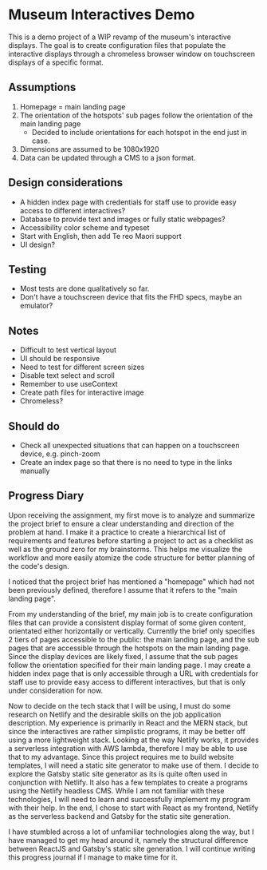 # Museum Interactives Demo

This is a demo project of a WIP revamp of the museum's interactive displays. The goal is to create configuration files that populate the interactive displays through a chromeless browser window on touchscreen displays of a specific format.

## Assumptions
1. Homepage = main landing page
2. The orientation of the hotspots' sub pages follow the orientation of the main landing page
    - Decided to include orientations for each hotspot in the end just in case.
3. Dimensions are assumed to be 1080x1920
4. Data can be updated through a CMS to a json format.

## Design considerations
- A hidden index page with credentials for staff use to provide easy access to different interactives?
- Database to provide text and images or fully static webpages?
- Accessibility color scheme and typeset
- Start with English, then add Te reo Maori support
- UI design?

## Testing
- Most tests are done qualitatively so far.
- Don't have a touchscreen device that fits the FHD specs, maybe an emulator?


## Notes
- Difficult to test vertical layout
- UI should be responsive
- Need to test for different screen sizes
- Disable text select and scroll
- Remember to use useContext
- Create path files for interactive image
- Chromeless?

## Should do
- Check all unexpected situations that can happen on a touchscreen device, e.g. pinch-zoom
- Create an index page so that there is no need to type in the links manually

## Progress Diary
Upon receiving the assignment, my first move is to analyze and summarize the project brief to ensure a clear understanding and direction of the problem at hand. I make it a practice to create a hierarchical list of requirements and features before starting a project to act as a checklist as well as the ground zero for my brainstorms. This helps me visualize the workflow and more easily atomize the code structure for better planning of the code's design.

I noticed that the project brief has mentioned a "homepage" which had not been previously defined, therefore I assume that it refers to the "main landing page".

From my understanding of the brief, my main job is to create configuration files that can provide a consistent display format of some given content, orientated either horizontally or vertically. Currently the brief only specifies 2 tiers of pages accessible to the public: the main landing page, and the sub pages that are accessible through the hotspots on the main landing page. Since the display devices are likely fixed, I assume that the sub pages follow the orientation specified for their main landing page. I may create a hidden index page that is only accessible through a URL with credentials for staff use to provide easy access to different interactives, but that is only under consideration for now.

Now to decide on the tech stack that I will be using, I must do some research on Netlify and the desirable skills on the job application description. My experience is primarily in React and the MERN stack, but since the interactives are rather simplistic programs, it may be better off using a more lightweight stack. Looking at the way Netlify works, it provides a serverless integration with AWS lambda, therefore I may be able to use that to my advantage. Since this project requires me to build website templates, I will need a static site generator to make use of them. I decide to explore the Gatsby static site generator as its is quite often used in conjunction with Netlify. It also has a few templates to create a programs using the Netlify headless CMS. While I am not familiar with these technologies, I will need to learn and successfully implement my program with their help. In the end, I chose to start with React as my frontend, Netlify as the serverless backend and Gatsby for the static site generation.

I have stumbled across a lot of unfamiliar technologies along the way, but I have managed to get my head around it, namely the structural difference between ReactJS and Gatsby's static site generation. I will continue writing this progress journal if I manage to make time for it.

